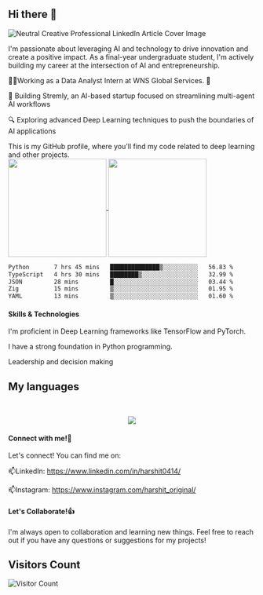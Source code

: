 ## Hi there 👋

![Neutral Creative Professional LinkedIn Article Cover Image](https://github.com/harshit433/harshit433/assets/67017828/4cff7d02-f092-44eb-b534-a9c99bad88d8)

I'm passionate about leveraging AI and technology to drive innovation and create a positive impact. As a final-year undergraduate student, I'm actively building my career at the intersection of AI and entrepreneurship.

🌱🔭Working as a Data Analyst Intern at WNS Global Services. 🤖

🤖 Building Stremly, an AI-based startup focused on streamlining multi-agent AI workflows

🔍 Exploring advanced Deep Learning techniques to push the boundaries of AI applications

This is my GitHub profile, where you'll find my code related to deep learning and other projects.
<br>
<a href="https://github.com/anuraghazra/github-readme-stats">
  <img height=200 align="center" src="https://github-readme-stats.vercel.app/api?username=harshit433" />
</a>
<a href="https://github.com/anuraghazra/convoychat">
  <img height=200 align="center" src="https://github-readme-stats.vercel.app/api/top-langs?username=harshit433&layout=donut&langs_count=8&card_width=320" />
</a>
<!--START_SECTION:waka-->

```txt
Python       7 hrs 45 mins   ██████████████▒░░░░░░░░░░   56.83 %
TypeScript   4 hrs 30 mins   ████████▒░░░░░░░░░░░░░░░░   32.99 %
JSON         28 mins         █░░░░░░░░░░░░░░░░░░░░░░░░   03.44 %
Zig          15 mins         ▒░░░░░░░░░░░░░░░░░░░░░░░░   01.95 %
YAML         13 mins         ▒░░░░░░░░░░░░░░░░░░░░░░░░   01.60 %
```

<!--END_SECTION:waka-->
#### Skills & Technologies

I'm proficient in Deep Learning frameworks like TensorFlow and PyTorch.

I have a strong foundation in Python programming.

Leadership and decision making
<br>
<h2><strong>My languages</strong></h2>
<br>
<p align="center">
  <a href="https://skillicons.dev">
    <img src="https://skillicons.dev/icons?i=git,c,cpp,css,dart,django,flask,flutter,html,linux,py,pytorch,sklearn,tensorflow,aws,azure,discord,docker,dynamodb,firebase,mongodb,mysql,opencv,vscode,windows" />
  </a>
</p>

#### Connect with me!👯

Let's connect! You can find me on:

📫LinkedIn: https://www.linkedin.com/in/harshit0414/

📫Instagram: https://www.instagram.com/harshit_original/ 


#### Let's Collaborate!👍

I'm always open to collaboration and learning new things. Feel free to reach out if you have any questions or suggestions for my projects!
## Visitors Count
![Visitor Count](https://profile-counter.glitch.me/harshit433/count.svg)



